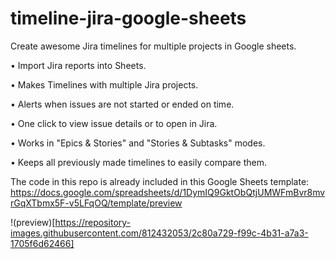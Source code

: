 # timeline-jira-google-sheets
Create awesome Jira timelines for multiple projects in Google sheets.

• Import Jira reports into Sheets.

• Makes Timelines with multiple Jira projects.

• Alerts when issues are not started or ended on time.

• One click to view issue details or to open in Jira.

• Works in "Epics & Stories" and "Stories & Subtasks" modes.

• Keeps all previously made timelines to easily compare them.

The code in this repo is already included in this Google Sheets template:
https://docs.google.com/spreadsheets/d/1DymIQ9GktObQtjUMWFmBvr8mvrGqXTbmx5F-v5LFqOQ/template/preview

!(preview)[https://repository-images.githubusercontent.com/812432053/2c80a729-f99c-4b31-a7a3-1705f6d62466]
